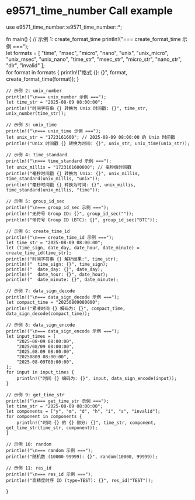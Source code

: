 # e9571_time_number Call example

use e9571_time_number::e9571_time_number::*;

fn main() {
    // 示例 1: create_format_time
    println!("=== create_format_time 示例 ===");  
    let formats = [
        "time", "msec", "micro", "nano", "unix", "unix_micro",
        "unix_msec", "unix_nano", "time_str", "msec_str",
        "micro_str", "nano_str", "dir", "invalid"
    ];  
    for format in formats {
        println!("格式 {}: {}", format, create_format_time(format));
    }

    // 示例 2: unix_number
    println!("\n=== unix_number 示例 ===");
    let time_str = "2025-08-09 08:00:00";
    println!("时间字符串 {} 转换为 Unix 时间戳: {}", time_str, unix_number(time_str));

    // 示例 3: unix_time
    println!("\n=== unix_time 示例 ===");
    let unix_str = "1723161600"; // 2025-08-09 08:00:00 的 Unix 时间戳
    println!("Unix 时间戳 {} 转换为时间: {}", unix_str, unix_time(unix_str));

    // 示例 4: time_standard
    println!("\n=== time_standard 示例 ===");
    let unix_millis = "1723161600000"; // 毫秒级时间戳
    println!("毫秒时间戳 {} 转换为 Unix: {}", unix_millis, time_standard(unix_millis, "unix"));
    println!("毫秒时间戳 {} 转换为时间: {}", unix_millis, time_standard(unix_millis, "time"));

    // 示例 5: group_id_sec
    println!("\n=== group_id_sec 示例 ===");
    println!("无符号 Group ID: {}", group_id_sec(""));
    println!("带符号 Group ID (BTC): {}", group_id_sec("BTC"));

    // 示例 6: create_time_id
    println!("\n=== create_time_id 示例 ===");
    let time_str = "2025-08-09 08:00:00";
    let (time_sign, date_day, date_hour, date_minute) = create_time_id(time_str);
    println!("时间字符串 {} 解析结果:", time_str);
    println!("  time_sign: {}", time_sign);
    println!("  date_day: {}", date_day);
    println!("  date_hour: {}", date_hour);
    println!("  date_minute: {}", date_minute);

    // 示例 7: data_sign_decode
    println!("\n=== data_sign_decode 示例 ===");
    let compact_time = "20250809080000";
    println!("紧凑时间 {} 解码为: {}", compact_time, data_sign_decode(compact_time));

    // 示例 8: data_sign_encode
    println!("\n=== data_sign_encode 示例 ===");
    let input_times = [
        "2025-08-09 08:00:00",
        "2025/08/09 08:00:00",
        "2025.08.09 08:00:00",
        "20250809 08:00:00",
        "2025-08-09T08:00:00",
    ];
    for input in input_times {
        println!("时间 {} 编码为: {}", input, data_sign_encode(input));
    }

    // 示例 9: get_time_str
    println!("\n=== get_time_str 示例 ===");
    let time_str = "2025-08-09 08:00:00";
    let components = ["y", "m", "d", "h", "i", "s", "invalid"];
    for component in components {
        println!("时间 {} 的 {} 部分: {}", time_str, component, get_time_str(time_str, component));
    }

    // 示例 10: random
    println!("\n=== random 示例 ===");
    println!("随机数 (10000-99999): {}", random(10000, 99999));

    // 示例 11: res_id
    println!("\n=== res_id 示例 ===");
    println!("高精度时序 ID (type=TEST): {}", res_id("TEST"));
}

